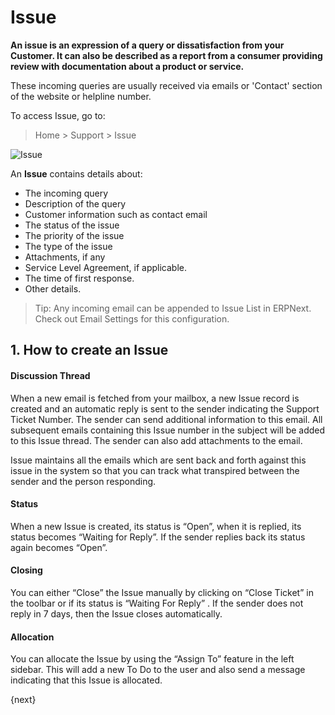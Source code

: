 <!-- add-breadcrumbs -->

# Issue

**An issue is an expression of a query or dissatisfaction from your Customer. It can also be described as a report from a consumer providing review with documentation about a product or service.** 

These incoming queries are usually received via emails or 'Contact' section of the website or helpline number.

To access Issue, go to:
> Home > Support > Issue

<img class="screenshot" alt="Issue" src="{{docs_base_url}}/assets/img/support/issue.png">

An **Issue** contains details about:

  * The incoming query
  * Description of the query
  * Customer information such as contact email
  * The status of the issue
  * The priority of the issue
  * The type of the issue
  * Attachments, if any
  * Service Level Agreement, if applicable.
  * The time of first response.
  * Other details.

> Tip: Any incoming email can be appended to Issue List in ERPNext. Check out Email Settings for this configuration.

## 1. How to create an Issue



#### Discussion Thread

When a new email is fetched from your mailbox, a new Issue record is
created and an automatic reply is sent to the sender indicating the Support
Ticket Number. The sender can send additional information to this email. All
subsequent emails containing this Issue number in the subject will be
added to this Issue thread. The sender can also add attachments to
the email.

Issue maintains all the emails which are sent back and forth against
this issue in the system so that you can track what transpired between the
sender and the person responding.

#### Status

When a new Issue is created, its status is “Open”, when it is
replied, its status becomes “Waiting for Reply”. If the sender replies back
its status again becomes “Open”.

#### Closing

You can either “Close” the Issue manually by clicking on “Close
Ticket” in the toolbar or if its status is “Waiting For Reply” . If the sender
does not reply in 7 days, then the Issue closes automatically.

#### Allocation

You can allocate the Issue by using the “Assign To” feature in the
left sidebar. This will add a new To Do to the user and also send a message
indicating that this Issue is allocated.

{next}
